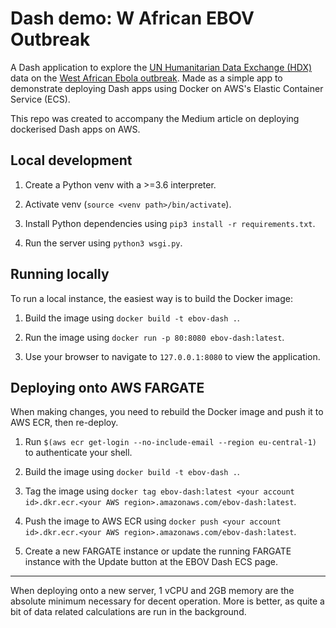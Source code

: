 # Dash demo: W African EBOV Outbreak

A Dash application to explore the [UN Humanitarian Data Exchange (HDX)](https://data.humdata.org/) 
data on the [West African Ebola outbreak](https://data.humdata.org/dataset/ebola-cases-2014/resource/c59b5722-ca4b-41ca-a446-472d6d824d01).
Made as a simple app to demonstrate deploying Dash apps using Docker on
AWS's Elastic Container Service (ECS). 

This repo was created to accompany the Medium article on deploying 
dockerised Dash apps on AWS.

## Local development

1. Create a Python venv with a >=3.6 interpreter.

2. Activate venv (`source <venv path>/bin/activate`).

3. Install Python dependencies using `pip3 install -r requirements.txt`.

4. Run the server using `python3 wsgi.py`.


## Running locally

To run a local instance, the easiest way is to build the Docker image:

1. Build the image using `docker build -t ebov-dash .`. 

2. Run the image using `docker run -p 80:8080 ebov-dash:latest`.

3. Use your browser to navigate to `127.0.0.1:8080` to view the application.

## Deploying onto AWS FARGATE

When making changes, you need to rebuild the Docker image and push it to AWS
ECR, then re-deploy.

1. Run `$(aws ecr get-login --no-include-email --region eu-central-1)` 
to authenticate your shell.

2. Build the image using `docker build -t ebov-dash .`.

3. Tag the image using `docker tag ebov-dash:latest <your account id>.dkr.ecr.<your AWS region>.amazonaws.com/ebov-dash:latest`.

4. Push the image to AWS ECR using `docker push <your account id>.dkr.ecr.<your AWS region>.amazonaws.com/ebov-dash:latest`.

5. Create a new FARGATE instance or update the running FARGATE instance 
with the Update button at the EBOV Dash ECS page.

---------

When deploying onto a new server, 1 vCPU and 2GB memory are the absolute
 minimum necessary for decent operation. More is better, as quite a bit
 of data related calculations are run in the background.
